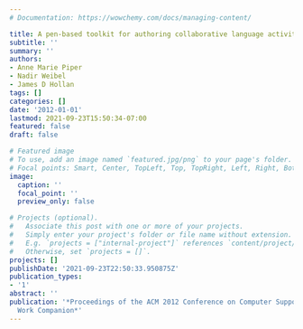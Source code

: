 ```yaml
---
# Documentation: https://wowchemy.com/docs/managing-content/

title: A pen-based toolkit for authoring collaborative language activities
subtitle: ''
summary: ''
authors:
- Anne Marie Piper
- Nadir Weibel
- James D Hollan
tags: []
categories: []
date: '2012-01-01'
lastmod: 2021-09-23T15:50:34-07:00
featured: false
draft: false

# Featured image
# To use, add an image named `featured.jpg/png` to your page's folder.
# Focal points: Smart, Center, TopLeft, Top, TopRight, Left, Right, BottomLeft, Bottom, BottomRight.
image:
  caption: ''
  focal_point: ''
  preview_only: false

# Projects (optional).
#   Associate this post with one or more of your projects.
#   Simply enter your project's folder or file name without extension.
#   E.g. `projects = ["internal-project"]` references `content/project/deep-learning/index.md`.
#   Otherwise, set `projects = []`.
projects: []
publishDate: '2021-09-23T22:50:33.950875Z'
publication_types:
- '1'
abstract: ''
publication: '*Proceedings of the ACM 2012 Conference on Computer Supported Cooperative
  Work Companion*'
---
```

